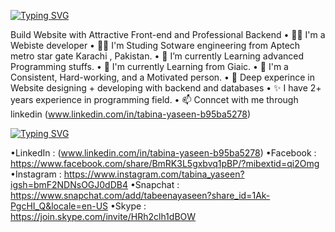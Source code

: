 [![Typing SVG](https://readme-typing-svg.demolab.com?font=Fira+Code&weight=300&size=23&duration=5017&pause=1007&color=DC0F00&background=C7C7C700&random=false&width=435&lines=Hey+!+I+am+Tabeena+yaseen;Website+designer+and+developer;Build+responsive+website+)](https://git.io/typing-svg)

Build Website with Attractive Front-end and Professional Backend
• 💪🏻 I'm a Webiste developer
• 👨‍💻 I'm Studing Sotware engineering from Aptech metro star gate Karachi , Pakistan.
• 🌱 I’m currently Learning advanced Programming stuffs.
• 📗 I'm currently Learning from Giaic.
• 🚀 I'm a Consistent, Hard-working, and a Motivated person.
• 🌊 Deep experince in Website designing + developing with backend and databases
• ✨ I have 2+ years  experience in programming field.
• 📫 Conncet with me through linkedin (www.linkedin.com/in/tabina-yaseen-b95ba5278)


[![Typing SVG](https://readme-typing-svg.demolab.com?font=Fira+Code&duration=1&pause=1900&random=false&width=435&lines=Connect+with+me+through%F0%9F%A4%9D%3A)](https://git.io/typing-svg)

•LinkedIn : (www.linkedin.com/in/tabina-yaseen-b95ba5278)
•Facebook : https://www.facebook.com/share/BmRK3L5gxbvq1pBP/?mibextid=qi2Omg
•Instagram : https://www.instagram.com/tabina_yaseen?igsh=bmF2NDNsOGJ0dDB4
•Snapchat : https://www.snapchat.com/add/tabeenayaseen?share_id=1Ak-PgcHI_Q&locale=en-US
•Skype : https://join.skype.com/invite/HRh2clh1dBOW
